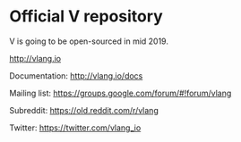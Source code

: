 # Official V repository

V is going to be open-sourced in mid 2019.

http://vlang.io

Documentation:
http://vlang.io/docs


Mailing list:
https://groups.google.com/forum/#!forum/vlang

Subreddit:
https://old.reddit.com/r/vlang

Twitter:
https://twitter.com/vlang_io

